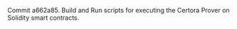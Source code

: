 Commit a662a85.                    Build and Run scripts for executing the Certora Prover on Solidity smart contracts.